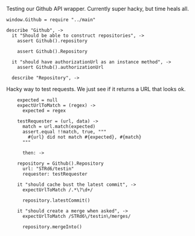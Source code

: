 Testing our Github API wrapper. Currently super hacky, but time heals all.

    window.Github = require "../main"
    
    describe "Github", ->
      it "Should be able to construct repositories", ->
        assert Github().repository
        
        assert Github().Repository

      it "should have authorizationUrl as an instance method", ->
        assert Github().authorizationUrl

      describe "Repository", ->

Hacky way to test requests. We just see if it returns a URL that looks ok.

        expected = null
        expectUrlToMatch = (regex) ->
          expected = regex

        testRequester = (url, data) ->
          match = url.match(expected)
          assert.equal !!match, true, """
            #{url} did not match #{expected}, #{match}
          """
    
          then: ->
    
        repository = Github().Repository
          url: "STRd6/testin"
          requester: testRequester
    
        it "should cache bust the latest commit", ->
          expectUrlToMatch /.*\?\d+/

          repository.latestCommit()

        it "should create a merge when asked", ->
          expectUrlToMatch /STRd6\/testin\/merges/

          repository.mergeInto()
